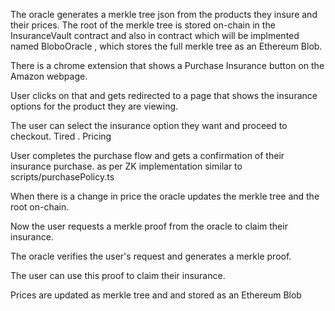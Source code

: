 The oracle generates a merkle tree json from the products they insure and their prices. The root of the merkle tree is stored on-chain in the InsuranceVault contract and also in contract which will be implmented named BloboOracle , which stores the full merkle tree as an Ethereum Blob.

There is a chrome extension that shows a Purchase Insurance button on the Amazon webpage.

User clicks on that and gets redirected to a page that shows the insurance options for the product they are viewing.

The user can select the insurance option they want and proceed to checkout. Tired . Pricing

User completes the purchase flow and gets a confirmation of their insurance purchase. as per ZK implementation similar to scripts/purchasePolicy.ts

When there is a change in price the oracle updates the merkle tree and the root on-chain.

Now the user requests a merkle proof from the oracle to claim their insurance.

The oracle verifies the user's request and generates a merkle proof.

The user can use this proof to claim their insurance.

Prices are updated as merkle tree and and stored as an Ethereum Blob

